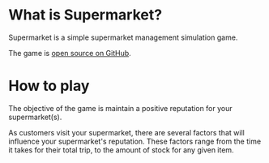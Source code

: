 # What is Supermarket?

Supermarket is a simple supermarket management simulation game.

The game is [open source on GitHub](https://github.com/kerrishaus/supermarket).

# How to play

The objective of the game is maintain a positive reputation for your supermarket(s).

As customers visit your supermarket, there are several factors that will influence your supermarket's reputation. These factors range from the time it takes for their total trip, to the amount of stock for any given item.

